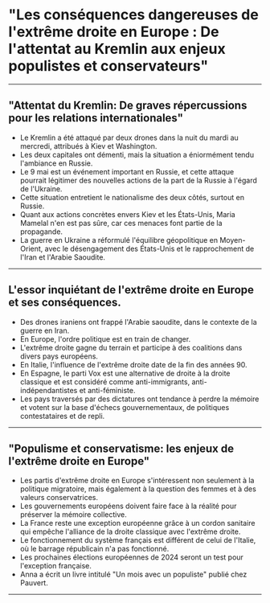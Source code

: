# "Les conséquences dangereuses de l'extrême droite en Europe : De l'attentat au Kremlin aux enjeux populistes et conservateurs"

-----------

## "Attentat du Kremlin: De graves répercussions pour les relations internationales"  
- Le Kremlin a été attaqué par deux drones dans la nuit du mardi au mercredi, attribués à Kiev et Washington.
- Les deux capitales ont démenti, mais la situation a éniormément tendu l'ambiance en Russie.
- Le 9 mai est un événement important en Russie, et cette attaque pourrait légitimer des nouvelles actions de la part de la Russie à l'égard de l'Ukraine.
- Cette situation entretient le nationalisme des deux côtés, surtout en Russie.
- Quant aux actions concrètes envers Kiev et les États-Unis, Maria Mamelal n'en est pas sûre, car ces menaces font partie de la propagande.
- La guerre en Ukraine a réformulé l'équilibre géopolitique en Moyen-Orient, avec le désengagement des États-Unis et le rapprochement de l'Iran et l'Arabie Saoudite.

-----------

## L'essor inquiétant de l'extrême droite en Europe et ses conséquences.  
- Des drones iraniens ont frappé l'Arabie saoudite, dans le contexte de la guerre en Iran.
- En Europe, l'ordre politique est en train de changer.
- L'extrême droite gagne du terrain et participe à des coalitions dans divers pays européens.
- En Italie, l'influence de l'extrême droite date de la fin des années 90.
- En Espagne, le parti Vox est une alternative de droite à la droite classique et est considéré comme anti-immigrants, anti-indépendantistes et anti-féministe.
- Les pays traversés par des dictatures ont tendance à perdre la mémoire et votent sur la base d'échecs gouvernementaux, de politiques contestataires et de repli.

-----------

## "Populisme et conservatisme: les enjeux de l'extrême droite en Europe"  
- Les partis d'extrême droite en Europe s'intéressent non seulement à la politique migratoire, mais également à la question des femmes et à des valeurs conservatrices.
- Les gouvernements européens doivent faire face à la réalité pour préserver la mémoire collective.
- La France reste une exception européenne grâce à un cordon sanitaire qui empêche l'alliance de la droite classique avec l'extrême droite.
- Le fonctionnement du système français est différent de celui de l'Italie, où le barrage républicain n'a pas fonctionné.
- Les prochaines élections européennes de 2024 seront un test pour l'exception française.
- Anna a écrit un livre intitulé "Un mois avec un populiste" publié chez Pauvert.

-----------

